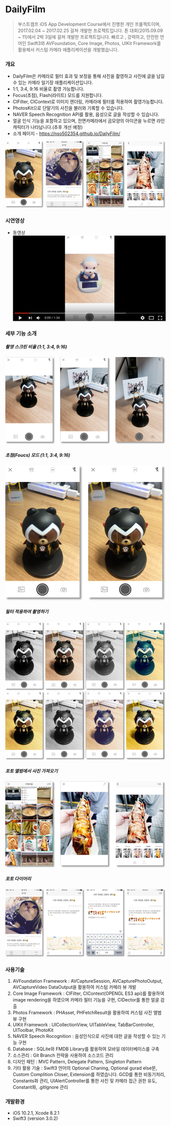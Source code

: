 # DailyFilm

> 부스트캠프 iOS App Development Course에서 진행한 개인 프롤젝트이며,  2017.02.04 ~ 2017.02.25 걸쳐 개발한 프로젝트입니다. 톤 대회(2015.09.09 ~ 11)에서 2박 3일에 걸쳐 개발한 프로젝트입니다. 빠르고 , 강력하고, 안전한 언어인 Swift3와 AVFoundation, Core Image, Photos, UIKit Framework를 활용해서 커스텀 카메라 애플리케이션을 개발했습니다.

### 개요
* DailyFilm은 카메라로 필터 효과 및 보정을 통해 사진을 촬영하고 사진에 글을 남길 수 있는 카메라 일기장 애플리케이션입니다.
* 1:1, 3:4, 9:16 비율로 촬영 가능합니다.
* Focus(초점), Flash(라이트) 모드를 지원합니다.
* CIFilter, CIContext로 이미지 렌더링, 카메라에 필터를 적용하여 촬영가능합니다.
* PhotosKit으로 단말기의 사진을 불러와 기록할 수 있습니다.
* NAVER Speech Recognition API를 활용, 음성으로 글을 작성할 수 있습니다.
* 얼굴 인식 기능을 포함하고 있으며, 전면카메라에서 곰모양의 아이콘을 누르면 라인캐릭터가 나타납니다.(추후 개선 예정)
* 소개 페이지 - https://nso502354.github.io/DailyFilm/

![](./images/screenshot.png)


### 시연영상
* 동영상
 [![Video](./images/video.png)](https://youtu.be/LrZKTNDGAnY "Video")


### 세부 기능 소개

##### 촬영 스크린 비율 (1:1, 3:4, 9:16)

![](./images/screen_ratio.png)

##### 초점(Foucs) 모드 (1:1, 3:4, 9:16)
![](./images/focus_mode.png)

##### 필터 적용하여 촬영하기
![](./images/apply_filter.png)

##### 포토 앨범에서 사진 가져오기
![](./images/album_view.png)

##### 포토 다이어리
![](./images/photo_diary.png)

### 사용기술

1.	AVFoundation Framework :  AVCaptureSession, AVCapturePhotoOutput, AVCaptureVideo
DataOutput을 활용하여 커스텀 카메라 뷰 개발
2.	Core Image Framework : CIFilter, CIContext(OPENGL ES3 api)를 활용하여 image rendering을 하였으며 카메라 필터 기능을 구현, CIDector를 통한 얼굴 검출
3.	Photos Framework : PHAsset, PHFetchResult을 활용하여 커스텀 사진 앨범 뷰 구현
4.	UIKit Framework : UICollectionView, UITableView, TabBarController, UIToolbar, PhotoKit
5.	NAVER Speech Rocognition : 음성인식으로 사진에 대한 글을 작성할 수 있는 기능 구현
6.	Database : SQLite와 FMDB Library를 활용하여 모바일 데이터베이스를 구축
7.	소스관리 : Git Branch 전략을 사용하여 소스코드 관리
8.	디자인 패턴 : MVC Pattern, Delegate Pattern, Singleton Pattern
9.	기타 활용 기술 : Swift3 언어의 Optional Chaning, Optional gurad else문, Custom Complition Closer, Extension를 하였습니다. GCD를 통한 비동기처리, Constants화 관리, UIAlertController를 통한 사진 및 카메라 접근 권한 유도, Constant화, .gitIgnore 관리


### 개발환경
* iOS 10.2.1, Xcode 8.2.1
* Swift3 (version 3.0.2)
